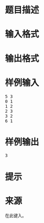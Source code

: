 

# 题目描述



# 输入格式



# 输出格式



# 样例输入


<pre>5 3
0 1
1 2
2 3
3 2
6 1</pre>

# 样例输出


<pre>3</pre>

# 提示



# 来源


<p>
在此键入。
</p>
